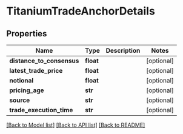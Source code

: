 # TitaniumTradeAnchorDetails


## Properties
Name | Type | Description | Notes
------------ | ------------- | ------------- | -------------
**distance_to_consensus** | **float** |  | [optional] 
**latest_trade_price** | **float** |  | [optional] 
**notional** | **float** |  | [optional] 
**pricing_age** | **str** |  | [optional] 
**source** | **str** |  | [optional] 
**trade_execution_time** | **str** |  | [optional] 

[[Back to Model list]](../README.md#documentation-for-models) [[Back to API list]](../README.md#documentation-for-api-endpoints) [[Back to README]](../README.md)


